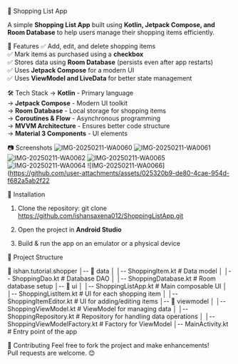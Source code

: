 🛒 Shopping List App

A simple **Shopping List App** built using **Kotlin, Jetpack Compose, and Room Database** to help users manage their shopping items efficiently.

📌 Features
✅ Add, edit, and delete shopping items  
✅ Mark items as purchased using a **checkbox**  
✅ Stores data using **Room Database** (persists even after app restarts)  
✅ Uses **Jetpack Compose** for a modern UI  
✅ Uses **ViewModel and LiveData** for better state management  

🛠️ Tech Stack
-> **Kotlin** - Primary language  
-> **Jetpack Compose** - Modern UI toolkit  
-> **Room Database** - Local storage for shopping items  
-> **Coroutines & Flow** - Asynchronous programming  
-> **MVVM Architecture** - Ensures better code structure  
-> **Material 3 Components** - UI elements  

📷 Screenshots
![IMG-20250211-WA0060](https://github.com/user-attachments/assets/5f807ab5-f42a-4a16-b42b-b839d294fcd1)
![IMG-20250211-WA0061](https://github.com/user-attachments/assets/fa23116c-8b65-4967-8e82-56fe84bb4318)
![IMG-20250211-WA0062](https://github.com/user-attachments/assets/c15fbde7-44de-4563-a91c-d834bc14342a)
![IMG-20250211-WA0065](https://github.com/user-attachments/assets/dc9a69dd-30f7-4604-9f76-0597cfddc56c)
![IMG-20250211-WA0064](https://github.com/user-attachments/assets/9416c00b-de39-4378-812b-486b45289d22)
![IMG-20250211-WA0066](https://github.com/user-attachments/assets/025320b9-de80-4cae-954d-f682a5ab2f22



🚀 Installation
1. Clone the repository:
     git clone https://github.com/ishansaxena012/ShoppingListApp.git
   
2. Open the project in **Android Studio**
3. Build & run the app on an emulator or a physical device  

 📂 Project Structure

📂 ishan.tutorial.shopper
│-- 📂 data
│   │-- ShoppingItem.kt              # Data model
│   │-- ShoppingDao.kt               # Database DAO
│   │-- ShoppingDatabase.kt          # Room database setup
│-- 📂 ui
│   │-- ShoppingListApp.kt           # Main composable UI
│   │-- ShoppingListItem.kt          # UI for each shopping item
│   │-- ShoppingItemEditor.kt        # UI for adding/editing items
│-- 📂 viewmodel
│   │-- ShoppingViewModel.kt         # ViewModel for managing data
│   │-- ShoppingRepository.kt        # Repository for handling data operations
│   │-- ShoppingViewModelFactory.kt  # Factory for ViewModel
│-- MainActivity.kt                  # Entry point of the app


🤝 Contributing
Feel free to fork the project and make enhancements!  
Pull requests are welcome. 😊  

